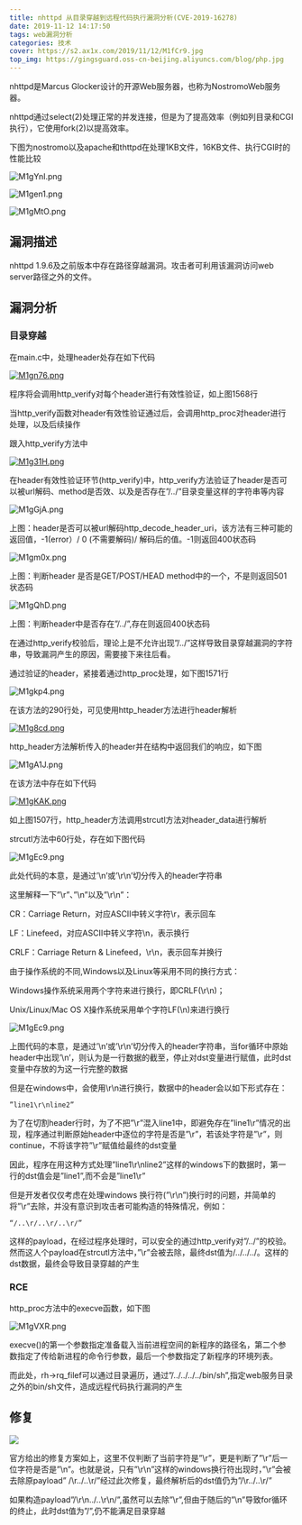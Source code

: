 ```yaml
---
title: nhttpd 从目录穿越到远程代码执行漏洞分析(CVE-2019-16278)
date: 2019-11-12 14:17:50
tags: web漏洞分析
categories: 技术
cover: https://s2.ax1x.com/2019/11/12/M1fCr9.jpg
top_img: https://gingsguard.oss-cn-beijing.aliyuncs.com/blog/php.jpg
---
```


nhttpd是Marcus Glocker设计的开源Web服务器，也称为NostromoWeb服务器。

nhttpd通过select(2)处理正常的并发连接，但是为了提高效率（例如列目录和CGI执行），它使用fork(2)以提高效率。

<!--more-->

下图为nostromo以及apache和thttpd在处理1KB文件，16KB文件、执行CGI时的性能比较

![M1gYnI.png](https://s2.ax1x.com/2019/11/12/M1gYnI.png)

![M1gen1.png](https://s2.ax1x.com/2019/11/12/M1gen1.png)

![M1gMtO.png](https://s2.ax1x.com/2019/11/12/M1gMtO.png)

## 漏洞描述

nhttpd 1.9.6及之前版本中存在路径穿越漏洞。攻击者可利用该漏洞访问web server路径之外的文件。

## 漏洞分析

### 目录穿越

在main.c中，处理header处存在如下代码

[![M1gn76.png](https://s2.ax1x.com/2019/11/12/M1gn76.png)](https://imgchr.com/i/M1gn76)

程序将会调用http_verify对每个header进行有效性验证，如上图1568行

当http_verify函数对header有效性验证通过后，会调用http_proc对header进行处理，以及后续操作



跟入http_verify方法中

[![M1g31H.png](https://s2.ax1x.com/2019/11/12/M1g31H.png)](https://imgchr.com/i/M1g31H)

在header有效性验证环节(http_verify)中，http_verify方法验证了header是否可以被url解码、method是否效、以及是否存在”/../”目录变量这样的字符串等内容

![M1gGjA.png](https://s2.ax1x.com/2019/11/12/M1gGjA.png)

上图：header是否可以被url解码http_decode_header_uri，该方法有三种可能的返回值，-1(error）/ 0 (不需要解码)/ 解码后的值。-1则返回400状态码

![M1gm0x.png](https://s2.ax1x.com/2019/11/12/M1gm0x.png)

上图：判断header 是否是GET/POST/HEAD method中的一个，不是则返回501状态码

![M1gQhD.png](https://s2.ax1x.com/2019/11/12/M1gQhD.png)

上图：判断header中是否存在”/../”,存在则返回400状态码



在通过http_verify校验后，理论上是不允许出现”/../”这样导致目录穿越漏洞的字符串，导致漏洞产生的原因，需要接下来往后看。

通过验证的header，紧接着通过http_proc处理，如下图1571行

![M1gkp4.png](https://s2.ax1x.com/2019/11/12/M1gkp4.png)

在该方法的290行处，可见使用http_header方法进行header解析

[![M1g8cd.png](https://s2.ax1x.com/2019/11/12/M1g8cd.png)](https://imgchr.com/i/M1g8cd)

http_header方法解析传入的header并在结构中返回我们的响应，如下图

![M1gA1J.png](https://s2.ax1x.com/2019/11/12/M1gA1J.png)

在该方法中存在如下代码

[![M1gKAK.png](https://s2.ax1x.com/2019/11/12/M1gKAK.png)](https://imgchr.com/i/M1gKAK)

如上图1507行，http_header方法调用strcutl方法对header_data进行解析

strcutl方法中60行处，存在如下图代码

![M1gEc9.png](https://s2.ax1x.com/2019/11/12/M1gEc9.png)

此处代码的本意，是通过’\\n’或’\\r\\n’切分传入的header字符串

这里解释一下”\\r”、”\\n”以及”\\r\\n”：

CR：Carriage Return，对应ASCII中转义字符\\r，表示回车

LF：Linefeed，对应ASCII中转义字符\\n，表示换行

CRLF：Carriage Return & Linefeed，\\r\\n，表示回车并换行



由于操作系统的不同,Windows以及Linux等采用不同的换行方式：

Windows操作系统采用两个字符来进行换行，即CRLF(\\r\\n)；

Unix/Linux/Mac OS X操作系统采用单个字符LF(\\n)来进行换行

![M1gEc9.png](https://s2.ax1x.com/2019/11/12/M1gEc9.png)

上图代码的本意，是通过’\\n’或’\\r\\n’切分传入的header字符串，当for循环中原始header中出现’\\n’，则认为是一行数据的截至，停止对dst变量进行赋值，此时dst变量中存放的为这一行完整的数据

但是在windows中，会使用\\r\\n进行换行，数据中的header会以如下形式存在：

```
”line1\r\nline2”
```

为了在切割header行时，为了不把”\\r”混入line1中，即避免存在”line1\\r”情况的出现，程序通过判断原始header中逐位的字符是否是”\\r”，若该处字符是”\\r”，则continue，不将该字符”\\r”赋值给最终的dst变量

因此，程序在用这种方式处理”line1\\r\\nline2”这样的windows下的数据时，第一行的dst值会是”line1”,而不会是”line1\\r”

但是开发者仅仅考虑在处理windows
换行符(”\\r\\n”)换行时的问题，并简单的将”\\r”去除，并没有意识到攻击者可能构造的特殊情况，例如：

```
“/..\r/..\r/..\r/”
```

这样的payload，在经过程序处理时，可以安全的通过http_verify对”/../”的校验。然而这人个payload在strcutl方法中，”\\r”会被去除，最终dst值为/../../../。这样的dst数据，最终会导致目录穿越的产生

### RCE

http_proc方法中的execve函数，如下图

![M1gVXR.png](https://s2.ax1x.com/2019/11/12/M1gVXR.png)

execve()的第一个参数指定准备载入当前进程空间的新程序的路径名，第二个参数指定了传给新进程的命令行参数，最后一个参数指定了新程序的环境列表。

而此处，rh-\>rq_filef可以通过目录遍历，通过”/../../../../bin/sh”,指定web服务目录之外的bin/sh文件，造成远程代码执行漏洞的产生

## 修复

![](C:/Users/grq/Desktop/work/%E6%96%87%E7%AB%A0/nhttp/media/3b7968ecc31f2467da52b4b66ab0138b.png)

官方给出的修复方案如上，这里不仅判断了当前字符是”\\r”，更是判断了”\\r”后一位字符是否是”\\n”。也就是说，只有”\\r\\n”这样的windows换行符出现时，”\\r”会被去除原payload” /\\r../..\\r/”经过此次修复，最终解析后的dst值仍为”/\\r../..\\r/”

如果构造payload”/\\r\\n../..\\r\\n/”,虽然可以去除”\\r”,但由于随后的”\\n”导致for循环的终止，此时dst值为”/”,仍不能满足目录穿越